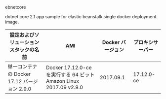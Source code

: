 ebnetcore

dotnet core 2.1 app sample for elastic beanstalk single docker deployment image.

|設定およびソリューションスタックの名前 | AMI | Docker バージョン | プロキシサーバー|
---- | ---- | ---- | ----
|単一コンテナの Docker 17.12 バージョン 2.9.0 | Docker 17.12.0-ce を実行する 64 ビット Amazon Linux 2017.09 v2.9.0 | 2017.09.1 | 17.12.0-ce|

